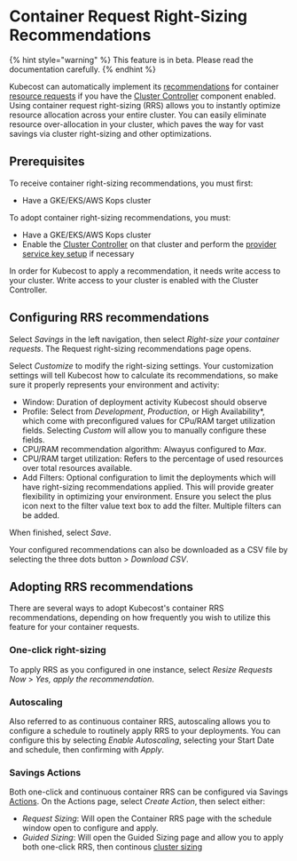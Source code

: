 # Container Request Right-Sizing Recommendations

{% hint style="warning" %}
This feature is in beta. Please read the documentation carefully.
{% endhint %}

Kubecost can automatically implement its [recommendations](/apis/apis-overview/api-request-right-sizing-v2.md) for container [resource requests](https://kubernetes.io/docs/concepts/configuration/manage-resources-containers/#requests-and-limits) if you have the [Cluster Controller](/install-and-configure/advanced-configuration/controller/cluster-controller.md) component enabled. Using container request right-sizing (RRS) allows you to instantly optimize resource allocation across your entire cluster. You can easily eliminate resource over-allocation in your cluster, which paves the way for vast savings via cluster right-sizing and other optimizations.

## Prerequisites

To receive container right-sizing recommendations, you must first:

* Have a GKE/EKS/AWS Kops cluster

To adopt container right-sizing recommendations, you must:

* Have a GKE/EKS/AWS Kops cluster
* Enable the [Cluster Controller](/install-and-configure/advanced-configuration/controller/cluster-controller.md) on that cluster and perform the [provider service key setup](/install-and-configure/advanced-configuration/controller/cluster-controller.md#provider-service-key-setup) if necessary

In order for Kubecost to apply a recommendation, it needs write access to your cluster. Write access to your cluster is enabled with the Cluster Controller.

## Configuring RRS recommendations

Select _Savings_ in the left navigation, then select _Right-size your container requests_. The Request right-sizing recommendations page opens.

Select _Customize_ to modify the right-sizing settings. Your customization settings will tell Kubecost how to calculate its recommendations, so make sure it properly represents your environment and activity:

* Window: Duration of deployment activity Kubecost should observe
* Profile: Select from *Development*, *Production*, or High Availability*, which come with preconfigured values for CPu/RAM target utilization fields. Selecting *Custom* will allow you to manually configure these fields.
* CPU/RAM recommendation algorithm: Alwayus configured to *Max*.
* CPU/RAM target utilization: Refers to the percentage of used resources over total resources available.
* Add Filters: Optional configuration to limit the deployments which will have right-sizing recommendations applied. This will provide greater flexibility in optimizing your environment. Ensure you select the plus icon next to the filter value text box to add the filter. Multiple filters can be added.

When finished, select *Save*.

Your configured recommendations can also be downloaded as a CSV file by selecting the three dots button > _Download CSV_.

## Adopting RRS recommendations

There are several ways to adopt Kubecost's container RRS recommendations, depending on how frequently you wish to utilize this feature for your container requests.

### One-click right-sizing

To apply RRS as you configured in one instance, select *Resize Requests Now* > *Yes, apply the recommendation*.

### Autoscaling

Also referred to as continuous container RRS, autoscaling allows you to configure a schedule to routinely apply RRS to your deployments. You can configure this by selecting *Enable Autoscaling*, selecting your Start Date and schedule, then confirming with *Apply*.

### Savings Actions

Both one-click and continuous container RRS can be configured via Savings [Actions](/using-kubecost/navigating-the-kubecost-ui/savings/savings-actions.md). On the Actions page, select _Create Action_, then select either:

* _Request Sizing_: Will open the Container RRS page with the schedule window open to configure and apply.
* _Guided Sizing_: Will open the Guided Sizing page and allow you to apply both one-click RRS, then continous [cluster sizing](/using-kubecost/navigating-the-kubecost-ui/savings/cluster-right-sizing-recommendations.md)